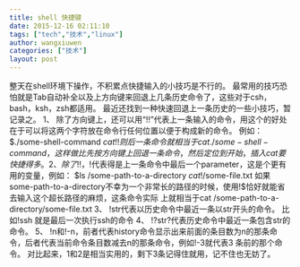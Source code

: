 ```yaml
---
title: shell 快捷键
date: 2015-12-16 02:11:10
tags: ["tech","技术","linux"]
author: wangxiuwen
categories: ["技术"]
layout: post
---
```


整天在shell环境下操作，不积累点快捷输入的小技巧是不行的。
最常用的技巧恐怕就是Tab自动补全以及上方向键来回退上几条历史命令了，这些对于csh，bash，ksh，zsh都适用。
最近还找到一种快速回退上一条历史的一些小技巧，暂记录之。
1、 除了方向键上，还可以用“!!”代表上一条输入的命令，用这个的好处在于可以将这两个字符放在命令行任何位置以便于构成新的命令。
例如：
$./some-shell-command
$cat !!
则后一条命令就相当于cat ./some-shell-command，这样做比先按方向键上回退一条命令，然后定位到开始，插入cat要快捷得多。
2、 除了!!，!$代表得是上一条命令中最后一个parameter，这是个更有用的变量，例如：
$ls /some-path-to-a-directory
$cat !$/some-file.txt
如果some-path-to-a-directory不幸为一个非常长的路径的时候，使用!$恰好就能省去输入这个超长路径的麻烦，这条命令实际 上就相当于cat  /some-path-to-a-directory/some-file.txt
3、 !str代表以历史命令中最近一条以str开头的命令。
比如!ssh 就是最后一次执行ssh的命令
4、 !?str?代表历史命令中最近一条包含str的命令。
5、 !n和!-n，前者代表history命令显示出来前面的条目数为n的那条命令，后者代表当前命令条目数减去n的那条命令，例如!-3就代表3 条前的那个命令。
对比起来，1和2是相当实用的，剩下3条记得住就用，记不住也无妨了。

